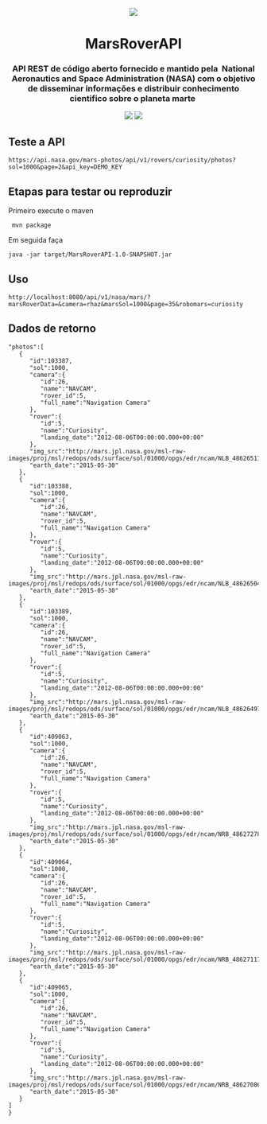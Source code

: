 <p align="center"><img src="/doc/logo-api.png"></p>

<h1 align="center">MarsRoverAPI</h1>

<h3 align="center">API REST de código aberto fornecido e mantido pela  National Aeronautics and Space Administration (NASA) com o objetivo de disseminar informações e distribuir conhecimento cientifico sobre o planeta marte </h3>

<p align="center">
<a href="https://www.travis-ci.com/github/Mario23junior/MarsRover-API"><img src="https://img.shields.io/github/workflow/status/r-spacex/SpaceX-API/Test?style=flat-square"></a>
<a href="https://en.wikipedia.org/wiki/Representational_state_transfer"><img src="https://img.shields.io/badge/interface-REST-brightgreen.svg?longCache=true&style=flat-square"></a>
</p>




## Teste a API 
 
```
https://api.nasa.gov/mars-photos/api/v1/rovers/curiosity/photos?sol=1000&page=2&api_key=DEMO_KEY
```

## Etapas para testar ou reproduzir

Primeiro execute o maven 
 
```
 mvn package
```
Em seguida faça
```
java -jar target/MarsRoverAPI-1.0-SNAPSHOT.jar

```
## Uso

```
http://localhost:8080/api/v1/nasa/mars/?marsRoverData=&camera=rhaz&marsSol=1000&page=35&robomars=curiosity
```

## Dados de retorno

```
"photos":[
   {
      "id":103387,
      "sol":1000,
      "camera":{
         "id":26,
         "name":"NAVCAM",
         "rover_id":5,
         "full_name":"Navigation Camera"
      },
      "rover":{
         "id":5,
         "name":"Curiosity",
         "landing_date":"2012-08-06T00:00:00.000+00:00"
      },
      "img_src":"http://mars.jpl.nasa.gov/msl-raw-images/proj/msl/redops/ods/surface/sol/01000/opgs/edr/ncam/NLB_486265119EDR_S0481570NCAM00546M_.JPG",
      "earth_date":"2015-05-30"
   },
   {
      "id":103388,
      "sol":1000,
      "camera":{
         "id":26,
         "name":"NAVCAM",
         "rover_id":5,
         "full_name":"Navigation Camera"
      },
      "rover":{
         "id":5,
         "name":"Curiosity",
         "landing_date":"2012-08-06T00:00:00.000+00:00"
      },
      "img_src":"http://mars.jpl.nasa.gov/msl-raw-images/proj/msl/redops/ods/surface/sol/01000/opgs/edr/ncam/NLB_486265046EDR_S0481570NCAM00546M_.JPG",
      "earth_date":"2015-05-30"
   },
   {
      "id":103389,
      "sol":1000,
      "camera":{
         "id":26,
         "name":"NAVCAM",
         "rover_id":5,
         "full_name":"Navigation Camera"
      },
      "rover":{
         "id":5,
         "name":"Curiosity",
         "landing_date":"2012-08-06T00:00:00.000+00:00"
      },
      "img_src":"http://mars.jpl.nasa.gov/msl-raw-images/proj/msl/redops/ods/surface/sol/01000/opgs/edr/ncam/NLB_486264973EDR_S0481570NCAM00546M_.JPG",
      "earth_date":"2015-05-30"
   },
   {
      "id":409063,
      "sol":1000,
      "camera":{
         "id":26,
         "name":"NAVCAM",
         "rover_id":5,
         "full_name":"Navigation Camera"
      },
      "rover":{
         "id":5,
         "name":"Curiosity",
         "landing_date":"2012-08-06T00:00:00.000+00:00"
      },
      "img_src":"http://mars.jpl.nasa.gov/msl-raw-images/proj/msl/redops/ods/surface/sol/01000/opgs/edr/ncam/NRB_486272784EDR_F0481570NCAM00415M_.JPG",
      "earth_date":"2015-05-30"
   },
   {
      "id":409064,
      "sol":1000,
      "camera":{
         "id":26,
         "name":"NAVCAM",
         "rover_id":5,
         "full_name":"Navigation Camera"
      },
      "rover":{
         "id":5,
         "name":"Curiosity",
         "landing_date":"2012-08-06T00:00:00.000+00:00"
      },
      "img_src":"http://mars.jpl.nasa.gov/msl-raw-images/proj/msl/redops/ods/surface/sol/01000/opgs/edr/ncam/NRB_486271176EDR_F0481570NCAM00322M_.JPG",
      "earth_date":"2015-05-30"
   },
   {
      "id":409065,
      "sol":1000,
      "camera":{
         "id":26,
         "name":"NAVCAM",
         "rover_id":5,
         "full_name":"Navigation Camera"
      },
      "rover":{
         "id":5,
         "name":"Curiosity",
         "landing_date":"2012-08-06T00:00:00.000+00:00"
      },
      "img_src":"http://mars.jpl.nasa.gov/msl-raw-images/proj/msl/redops/ods/surface/sol/01000/opgs/edr/ncam/NRB_486270860EDR_F0481570NCAM00323M_.JPG",
      "earth_date":"2015-05-30"
   }
]
}
```
